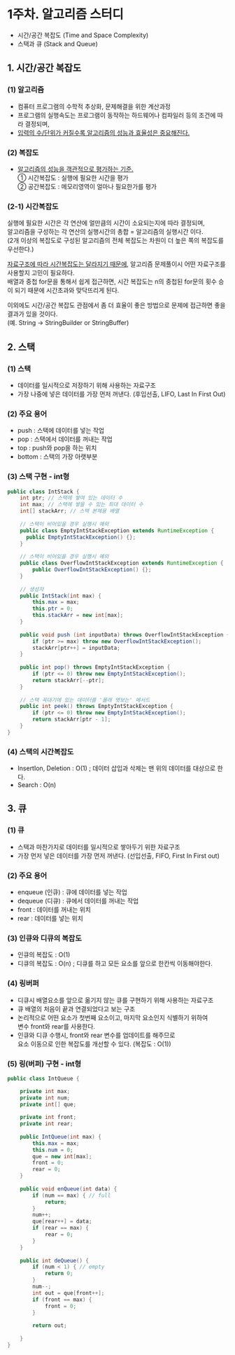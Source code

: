 # 1주차. 알고리즘 스터디
- 시간/공간 복잡도 (Time and Space Complexity)
- 스택과 큐 (Stack and Queue)

## 1. 시간/공간 복잡도
### (1) 알고리즘
- 컴퓨터 프로그램의 수학적 추상화, 문제해결을 위한 계산과정  
- 프로그램의 실행속도는 프로그램이 동작하는 하드웨어나 컴파일러 등의 조건에 따라 결정되며,  
- <u>입력의 수/단위가 커질수록 알고리즘의 성능과 효율성은 중요해진다.</u>  

### (2) 복잡도
- <u>알고리즘의 성능을 객관적으로 평가하는 기준.</u>   
① 시간복잡도 : 실행에 필요한 시간을 평가  
② 공간복잡도 : 메모리영역이 얼마나 필요한가를 평가  

### (2-1) 시간복잡도 
실행에 필요한 시간은 각 연산에 얼만큼의 시간이 소요되는지에 따라 결정되며,  
알고리즘을 구성하는 각 연산의 실행시간의 총합 = 알고리즘의 실행시간 이다.  
(2개 이상의 복잡도로 구성된 알고리즘의 전체 복잡도는 차원이 더 높은 쪽의 복잡도를 우선한다.)

<u>자료구조에 따라 시간복잡도는 달라지기 때문에</u>, 알고리즘 문제풀이시 어떤 자료구조를 사용할지 고민이 필요하다.  
배열과 중첩 for문을 통해서 쉽게 접근하면, 시간 복잡도는 n의 중첩된 for문의 횟수 승이 되기 때문에 시간초과와 맞닥뜨리게 된다.

이외에도 시간/공간 복잡도 관점에서 좀 더 효율이 좋은 방법으로 문제에 접근하면 좋을 결과가 있을 것이다.  
(예. String → StringBuilder or StringBuffer)

## 2. 스택
### (1) 스택
- 데이터를 일시적으로 저장하기 위해 사용하는 자료구조
- 가장 나중에 넣은 데이터를 가장 먼저 꺼낸다. (후입선출, LIFO, Last In First Out)

### (2) 주요 용어
- push : 스택에 데이터를 넣는 작업
- pop : 스택에서 데이터를 꺼내는 작업
- top : push와 pop을 하는 위치
- bottom : 스택의 가장 아랫부분

### (3) 스택 구현 - int형
```java
public class IntStack {
	int ptr; // 스택에 쌓여 있는 데이터 수
	int max; // 스택에 쌓을 수 있는 최대 데이터 수
	int[] stackArr; // 스택 본체용 배열
	
	// 스택이 비어있을 경우 실행시 예외
	public class EmptyIntStackException extends RuntimeException {
	  public EmptyIntStackException() {};
	}
  
	// 스택이 비어있을 경우 실행시 예외
	public class OverflowIntStackException extends RuntimeException {
		public OverflowIntStackException() {};
	}
	
	// 생성자
	public IntStack(int max) {
		this.max = max;
		this.ptr = 0;
		this.stackArr = new int[max];
	}
	
	public void push (int inputData) throws OverflowIntStackException {
		if (ptr >= max) throw new OverflowIntStackException();
		stackArr[ptr++] = inputData;
	}
	
	public int pop() throws EmptyIntStackException {
		if (ptr <= 0) throw new EmptyIntStackException();
		return stackArr[--ptr];
	}
	
	// 스택 꼭대기에 있는 데이터를 '몰래 엿보는' 메서드
	public int peek() throws EmptyIntStackException {
		if (ptr <= 0) throw new EmptyIntStackException();
		return stackArr[ptr - 1];
	}
}
```
### (4) 스택의 시간복잡도
- InsertIon, Deletion : O(1) ; 데이터 삽입과 삭제는 맨 위의 데이터를 대상으로 한다.
- Search : O(n)

## 3. 큐
### (1) 큐
- 스택과 마찬가지로 데이터를 일시적으로 쌓아두기 위한 자료구조
- 가장 먼저 넣은 데이터를 가장 먼저 꺼낸다. (선입선출, FIFO, First In First out)

### (2) 주요 용어
- enqueue (인큐) : 큐에 데이터를 넣는 작업
- dequeue (디큐) : 큐에서 데이터를 꺼내는 작업
- front : 데이터를 꺼내는 위치
- rear : 데이터를 넣는 위치

### (3) 인큐와 디큐의 복잡도
- 인큐의 복잡도 : O(1)
- 디큐의 복잡도 : O(n) ; 디큐를 하고 모든 요소를 앞으로 한칸씩 이동해야한다.

### (4) 링버퍼
- 디큐시 배열요소를 앞으로 옮기지 않는 큐를 구현하기 위해 사용하는 자료구조
- 큐 배열의 처음이 끝과 연결되었다고 보는 구조
- 논리적으로 어떤 요소가 첫번째 요소이고, 마지막 요소인지 식별하기 위하여  
변수 front와 rear를 사용한다.
- 인큐와 디큐 수행시, front와 rear 변수를 업데이트를 해주므로  
요소 이동으로 인한 복잡도를 개선할 수 있다. (복잡도 : O(1))

### (5) 링(버퍼) 구현 - int형
```java
public class IntQueue {

	private int max; 
	private int num;
	private int[] que;
	
	private int front;
	private int rear;
	
	public IntQueue(int max) {
		this.max = max;
		this.num = 0;
		que = new int[max];
		front = 0;
		rear = 0;
	}
	
	public void enQueue(int data) {
		if (num == max) { // full
			return;
		}
		num++;
		que[rear++] = data;
		if (rear == max) {
			rear = 0;
		}
	}
	
	public int deQueue() {
		if (num < 1) { // empty
			return 0;
		}
		num--;
		int out = que[front++];
		if (front == max) {
			front = 0;
		}
		
		return out;
		
	}
}
  ```
